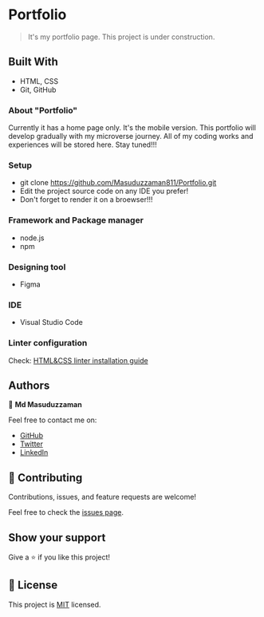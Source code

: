 # Portfolio

> It's my portfolio page. This project is under construction. 


## Built With

- HTML, CSS
- Git, GitHub


### About "Portfolio"

Currently it has a home page only. It's the mobile version. This portfolio will develop gradually with my microverse journey. All of my coding works and experiences will be stored here. Stay tuned!!!



### Setup

- git clone https://github.com/Masuduzzaman811/Portfolio.git
- Edit the project source code on any IDE you prefer!
- Don't forget to render it on a broewser!!!

### Framework and Package manager

- node.js
- npm

### Designing tool

- Figma

### IDE

- Visual Studio Code

### Linter configuration

Check: [HTML&CSS linter installation guide](https://github.com/microverseinc/linters-config/tree/master/html-css)


## Authors

👤 **Md Masuduzzaman**

Feel free to contact me on:

- [GitHub](https://github.com/Masuduzzaman811)
- [Twitter](https://twitter.com/msd_811)
- [LinkedIn](https://www.linkedin.com/in/msd811/)


## 🤝 Contributing

Contributions, issues, and feature requests are welcome!

Feel free to check the [issues page](../../issues/).

## Show your support

Give a ⭐️ if you like this project!

## 📝 License

This project is [MIT](./MIT.md) licensed.
